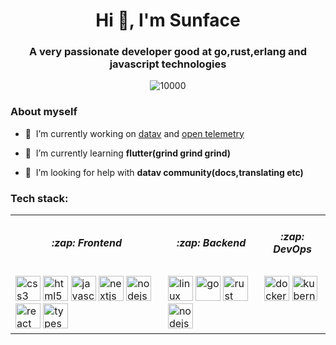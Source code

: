 <h1 align="center">Hi 👋, I'm Sunface</h1>
<h3 align="center">A very passionate developer good at go,rust,erlang and javascript technologies</h3>

<p align="middle">
   <img src="https://komarev.com/ghpvc/?username=sunface" alt="10000" />
</p>

### About myself

- 🔭&nbsp;&nbsp;I’m currently working on [datav](https://github.com/apm-ai/datav) and [open telemetry](https://github.com/open-telemetry)

- 🌱&nbsp;&nbsp;I’m currently learning **flutter(grind grind grind)**

- 🤝&nbsp;&nbsp;I’m looking for help with **datav community(docs,translating etc)**

### Tech stack:
<table>
<tr>
    <td><h5 align="center">:zap: Frontend</h5></td>
    <td><h5 align="center">:zap: Backend</h5></td>
    <td><h5 align="center">:zap: DevOps</h5></td>
</tr>
<tr>
    <td valign="top"> 
     <img src="https://devicons.github.io/devicon/devicon.git/icons/css3/css3-original-wordmark.svg" alt="css3" width="40" height="40"/> 
     <img src="https://devicons.github.io/devicon/devicon.git/icons/html5/html5-original-wordmark.svg" alt="html5" width="40" height="40"/> 
     <img src="https://devicons.github.io/devicon/devicon.git/icons/javascript/javascript-original.svg" alt="javascript" width="40" height="40"/> 
     <img src="https://cdn.worldvectorlogo.com/logos/nextjs-3.svg" alt="nextjs" width="40" heiht="40"/> 
     <img src="https://devicons.github.io/devicon/devicon.git/icons/nodejs/nodejs-original-wordmark.svg" alt="nodejs" width="40" height="40"/> 
     <img src="https://devicons.github.io/devicon/devicon.git/icons/react/react-original-wordmark.svg" alt="react" width="40" height="40"/> 
     <img src="https://devicons.github.io/devicon/devicon.git/icons/typescript/typescript-original.svg" alt="typescript" width="40" height="40"/>
    </td>
    <td valign="top"> 
        <img src="https://devicons.github.io/devicon/devicon.git/icons/linux/linux-original.svg" alt="linux" width="40" height="40"/> 
        <img src="https://devicons.github.io/devicon/devicon.git/icons/go/go-original.svg" alt="go" width="40" height="40"/> 
        <img src="https://devicons.github.io/devicon/devicon.git/icons/rust/rust-original-wordmark.svg" alt="rust" width="40" height="40"/> 
        <img src="https://devicons.github.io/devicon/devicon.git/icons/nodejs/nodejs-original-wordmark.svg" alt="nodejs" width="40" height="40"/> 
    </td>
    <td valign="top">
        <img src="https://devicons.github.io/devicon/devicon.git/icons/docker/docker-original-wordmark.svg" alt="docker" width="40" height="40"/> 
        <img src="https://www.vectorlogo.zone/logos/kubernetes/kubernetes-icon.svg" alt="kubernetes" width="40" height="40"/> 
    </td>
</tr>
</table>
